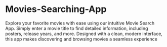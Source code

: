 # Movies-Searching-App
Explore your favorite movies with ease using our intuitive Movie Search App. Simply enter a movie title to find detailed information, including posters, release years, and more. Designed with a clean, modern interface, this app makes discovering and browsing movies a seamless experience
